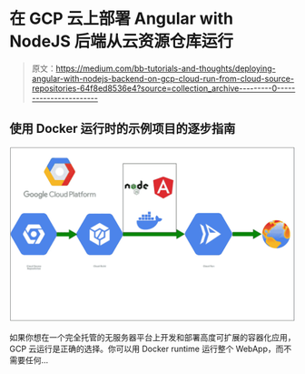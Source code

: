 # 在 GCP 云上部署 Angular with NodeJS 后端从云资源仓库运行

> 原文：<https://medium.com/bb-tutorials-and-thoughts/deploying-angular-with-nodejs-backend-on-gcp-cloud-run-from-cloud-source-repositories-64f8ed8536e4?source=collection_archive---------0----------------------->

## 使用 Docker 运行时的示例项目的逐步指南

![](img/477445ed27771e7a920a0159df67050d.png)

如果你想在一个完全托管的无服务器平台上开发和部署高度可扩展的容器化应用，GCP 云运行是正确的选择。你可以用 Docker runtime 运行整个 WebApp，而不需要任何…
